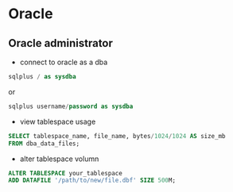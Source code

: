 # Oracle

## Oracle administrator

* connect to oracle as a dba
```sql
sqlplus / as sysdba
```
or 
```sql
sqlplus username/password as sysdba
```

* view tablespace usage
```sql
SELECT tablespace_name, file_name, bytes/1024/1024 AS size_mb
FROM dba_data_files;
```

* alter tablespace volumn
```sql
ALTER TABLESPACE your_tablespace
ADD DATAFILE '/path/to/new/file.dbf' SIZE 500M;
```


